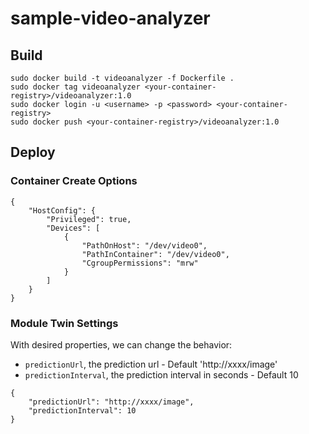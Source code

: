 # sample-video-analyzer

## Build

```
sudo docker build -t videoanalyzer -f Dockerfile .
sudo docker tag videoanalyzer <your-container-registry>/videoanalyzer:1.0
sudo docker login -u <username> -p <password> <your-container-registry>
sudo docker push <your-container-registry>/videoanalyzer:1.0
```

## Deploy

### Container Create Options
```
{
    "HostConfig": {
        "Privileged": true,
        "Devices": [
            {
                "PathOnHost": "/dev/video0",
                "PathInContainer": "/dev/video0",
                "CgroupPermissions": "mrw"
            }
        ]
    }
}
```

### Module Twin Settings
With desired properties, we can change the behavior:
- `predictionUrl`, the prediction url - Default 'http://xxxx/image'
- `predictionInterval`, the prediction interval in seconds - Default 10

```
{
    "predictionUrl": "http://xxxx/image",
    "predictionInterval": 10
}
```
